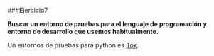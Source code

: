 ###Ejercicio7

**Buscar un entorno de pruebas para el lenguaje de programación y entorno de desarrollo que usemos habitualmente.**

Un entornos de pruebas para python es [Tox](https://pypi.python.org/pypi/tox).
